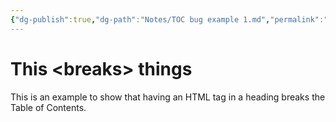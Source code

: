 ```yaml
---
{"dg-publish":true,"dg-path":"Notes/TOC bug example 1.md","permalink":"/notes/toc-bug-example-1/"}
---
```



# This \<breaks\> things

This is an example to show that having an HTML tag in a heading breaks the Table of Contents.
